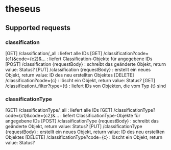 # theseus

## Supported requests

### classification

[GET]       /classification/_all 					            : liefert alle IDs
[GET]       /classification?code={c1}&code={c2}&…     : liefert Classification-Objekte für angegebene IDs
[POST]      /classification {requestBody} 			      : schreibt das geänderte Objekt, return value: Status?
[PUT]       /classification {requestBody} 			      : erstellt ein neues Objekt, return value: ID des neu erstellten Objektes
[DELETE]    /classification?code={c}				          : löscht ein Objekt, return value: Status?
[GET]       /classification/_filter?type={t}			    : liefert IDs von Objekten, die vom Typ {t} sind

### classificationType

[GET]       /classificationType/_all 					        : liefert alle IDs
[GET]       /classificationType?code={c1}&code={c2}&… : liefert ClassificationType-Objekte für angegebene IDs
[POST]      /classificationType {requestBody} 			  : schreibt das geänderte Objekt, return value: Status?
[PUT]       /classificationType {requestBody} 			  : erstellt ein neues Objekt, return value: ID des neu erstellten Objektes
[DELETE]    /classificationType?code={c}				      : löscht ein Objekt, return value: Status?
